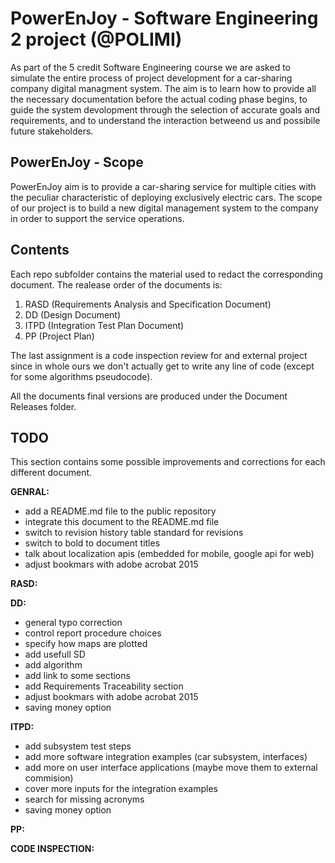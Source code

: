 PowerEnJoy - Software Engineering 2 project (@POLIMI)
=====================================================

As part of the 5 credit Software Engineering course we are asked to simulate the entire process of project development for a car-sharing company digital managment system. The aim is to learn how to provide all the necessary documentation before the actual coding phase begins, to guide the system devolopment through the selection of accurate goals and requirements, and to understand the interaction betweend us and possibile future stakeholders.

PowerEnJoy - Scope
-----

PowerEnJoy aim is to provide a car-sharing service for multiple cities with the peculiar characteristic of deploying exclusively electric cars. The scope of our project is to build a new digital management system to the company in order to support the service operations.

Contents
--------

Each repo subfolder contains the material used to redact the corresponding document.
The realease order of the documents is:

1. RASD (Requirements Analysis and Specification Document)
2. DD (Design Document)
3. ITPD (Integration Test Plan Document)
4. PP (Project Plan)

The last assignment is a code inspection review for and external project since in whole ours we don't actually get to write any line of code (except for some algorithms pseudocode).

All the documents final versions are produced under the Document Releases folder.

TODO
----

This section contains some possible improvements and corrections for each different document.

**GENRAL:**
* add a README.md file to the public repository
* integrate this document to the README.md file
* switch to revision history table standard for revisions
* switch to bold to document titles
* talk about localization apis (embedded for mobile, google api for web)
* adjust bookmars with adobe acrobat 2015

**RASD:**

**DD:**
* general typo correction
* control report procedure choices
* specify how maps are plotted
* add usefull SD
* add algorithm
* add link to some sections
* add Requirements Traceability section
* adjust bookmars with adobe acrobat 2015
* saving money option

**ITPD:**
* add subsystem test steps
* add more software integration examples (car subsystem, interfaces)
* add more on user interface applications (maybe move them to external commision)
* cover more inputs for the integration examples
* search for missing acronyms
* saving money option 

**PP:**

**CODE INSPECTION:**
